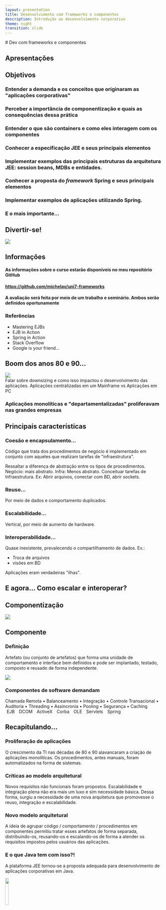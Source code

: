 ```yaml
---
layout: presentation
title: Desenvolvimento com frameworks e componentes
description: Introdução ao desenvolvimento corporativo
theme: night
transition: slide
---
```


<section data-markdown>
    # Dev com frameworks e componentes
</section>
<section><h2>Apresentações</h2></section>
<section>
    <h2>Objetivos</h2>
    <section>
        <h3>Entender a demanda e os conceitos que originaram as "aplicações corporativas"</h3>
    </section>
    <section>
        <h3>Perceber a importância de componentização e quais as consequências dessa prática</h3>
    </section>
    <section>
        <h3>Entender o que são containers e como eles interagem com os componentes</h3>
    </section>
    <section>
        <h3>Conhecer a especificação JEE e seus principais elementos</h3>
    </section>
    <section>
        <h3>Implementar exemplos das principais estruturas da arquitetura JEE: session beans,
        MDBs e entidades.</h3>
    </section>
    <section>
        <h3>Conhecer a proposta do <em>framework</em> Spring e seus principais elementos</h3>
    </section>
    <section>
        <h3>Implementar exemplos de aplicações utilizando Spring.</h3>
    </section>
    <section><h3 class="titlemark">E o mais importante...</h3></section>
</section>
<section><h2>Divertir-se!</h2><img class='stretch' src="{{site.github.url}}/media/programmer_matrix.jpg" /></section>
<section>
    <h2>Informações</h2>
    <section>
        <h4 align="left">As informações sobre o curso estarão disponíveis no meu repositório GitHub</h4>
        <h4 align="left"><a href="https://github.com/michelav/uni7-frameworks">
        https://github.com/michelav/uni7-frameworks</a></h4>
    </section>
    <section><h4 align="left">A avaliação será feita por meio de um trabalho e seminário. Ambos serão definidos
     oportunamente</h4></section>
    <section>
    <h3 class="titlemark">Referências</h3>
        <ul>
            <li>Mastering EJBs</li>
            <li>EJB in Action</li>
            <li>Spring in Action</li>
            <li>Stack Overflow</li>
            <li>Google is your friend...</li>
        </ul>
    </section>
</section>
<section>
    <h2>Boom dos anos 80 e 90...</h2>
    <img class='stretch' src="{{site.github.url}}/media/client-server.jpg" />
    <aside class="notes">Falar sobre downsizing e como isso impactou o desenvolvimento das aplicações. Aplicações
    centralizadas em um Mainframe vs Aplicações em PC</aside>
</section>
<section>
    <h3><p>Aplicações <span class="fragment highlight-red" data-fragment-index="1">monolíticas</span> e
    <span class="fragment highlight-red" data-fragment-index="1">"departamentalizadas"</span> proliferavam nas grandes
    empresas</p></h3>
</section>
<section>
    <h2>Principais características</h2>
    <section>
        <h3 class="titlemark">Coesão e encapsulamento...</h3>
        <p>Código que trata dos procedimentos de negócio é implementado em conjunto
        com aqueles que realizam tarefas de "infraestrutura".</p>
        <aside class="notes">Ressaltar a diferença de abstração entre os tipos de procedimentos.
        Negócio: mais abstrato. Infra: Menos abstrato. Conceituar tarefas de Infraestrutura. Ex: Abrir arquivos,
        conectar com BD, abrir sockets.</aside>
    </section>
    <section>
        <h3 class="titlemark">Reuso...</h3>
        <p>Por meio de dados e comportamento duplicados.</p>
    </section>
    <section>
        <h3 class="titlemark">Escalabilidade...</h3>
        <p>Vertical, por meio de aumento de hardware.</p>
    </section>
    <section>
        <h3 class="titlemark">Interoperabilidade...</h3>
        <p align="left">Quase inexistente, prevalecendo o compartilhamento  de dados. Ex.:</p>
        <ul>
            <li>Troca de arquivos</li>
            <li>visões em BD</li>
        </ul>
        <p  align="left" class="titlemark">Aplicações eram verdadeiras "ilhas".</p>
    </section>
</section>
<section>
    <h2> E agora... Como escalar e interoperar?</h2>
</section>
<section>
    <h2>Componentização</h2>
    <img class="stretch" src="{{site.github.url}}/media/components.png" />
</section>
<section>
    <h2>Componente</h2>
    <section>
        <h3 class="titlemark">Definição</h3>
        <p>Artefato (ou conjunto de artefatos) que forma uma unidade
        de
        <span class="fragment grow highlight-blue" data-fragment-index="1">
        comportamento</span>
        e <span class="fragment grow highlight-blue" data-fragment-index="1">interface</span>
        bem definidos e pode ser implantado, testado,
        <span class="fragment grow highlight-blue" data-fragment-index="1">composto</span>
        e <span class="fragment grow highlight-blue" data-fragment-index="1">reusado</span>
        de forma independente.</p>
    </section>
</section>
<section>
        <img class="stretch" src="{{site.github.url}}/media/circuit-board.png">
</section>
<section>
    <h3>Componentes de software demandam</h3>
        Chamada Remota &bull;
        Balanceamento &bull;
        Integração &bull;
        Controle Transacional &bull;
        Auditoria &bull;
        Threading &bull;
        Assincronia &bull;
        Pooling &bull;
        Segurança &bull;
        Caching
</section>
<section tagcloud>
        <span style="padding-left: 0.35em; padding-right: 0.35em; line-height: 90%;" tagcloud-weight='80'>EJB</span>
        <span style="padding-left: 0.35em; padding-right: 0.35em; line-height: 90%;" tagcloud-weight='15'>DCOM</span>
        <span style="padding-left: 0.35em; padding-right: 0.35em; line-height: 90%;" tagcloud-weight='25'>ActiveX</span>
        <span style="padding-left: 0.35em; padding-right: 0.35em; line-height: 90%;" tagcloud-weight='35'>Corba</span>
        <span style="padding-left: 0.35em; padding-right: 0.35em; line-height: 90%;" tagcloud-weight='55'>OLE</span>
        <span style="padding-left: 0.35em; padding-right: 0.35em; line-height: 90%;" tagcloud-weight='40'>Servlets</span>
        <span style="padding-left: 0.35em; padding-right: 0.35em; line-height: 90%;" tagcloud-weight='80'>Spring</span>
</section>
<section>
    <h2>Recapitulando...</h2>
    <section>
        <h3 class="titlemark">Proliferação de aplicações</h3>
        <p>O crescimento da TI nas décadas de 80 e 90 alavancaram a criação de aplicações monolíticas.
        Os procedimentos, antes manuais, foram automatizados na forma de sistemas.</p>
    </section>
    <section>
        <h3 class="titlemark">Críticas ao modelo arquitetural</h3>
        <p>Novos requisitos não funcionais foram propostos. Escalabilidade e integração plena
        não era mais um luxo e sim necessidade básica. Dessa forma, surgiu
        a necessidade de uma nova arquitetura que promovesse o reuso, integração
        e escalabilidade.</p>
    </section>
    <section>
        <h3 class="titlemark">Novo modelo arquitetural</h3>
        <p>A ideia de agrupar código / comportamento / procedimentos em componentes permitiu
        tratar esses artefatos de forma separada, distribuindo-os, reusando-os e escalando-os
        de forma a atender os requisitos impostos pelos usuários das aplicações.</p>
    </section>
    <section>
        <h3 class="titlemark">E o que Java tem com isso?!</h3>
        <p>A plataforma JEE tornou-se a proposta adequada para desenvolvimento de aplicações
        corporativas em Java.</p>
        <a href="{{site.github.url}}/presentations/javaee_plat.html">
        <img width="15%" src="{{site.github.url}}/media/javaee_logo.png"></a>
    </section>
</section>
